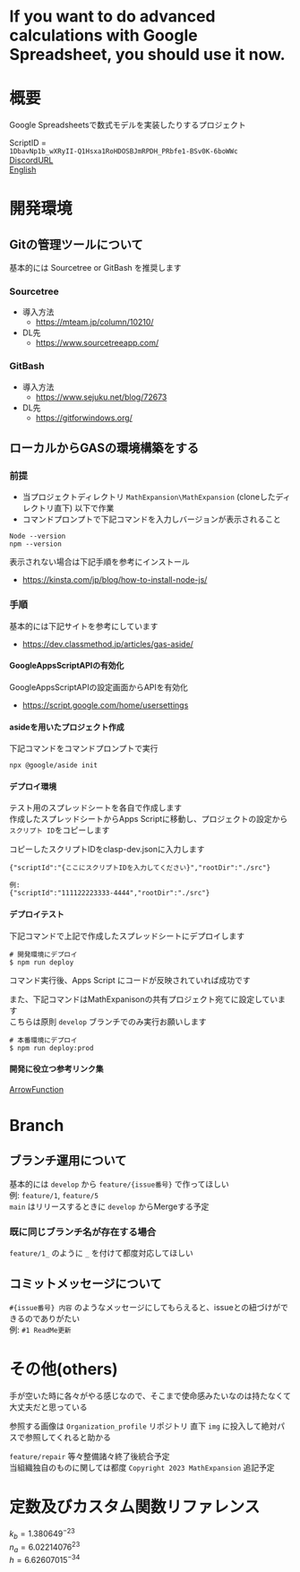 <!--
Copyright 2023 MathExpansion

Licensed under the Apache License, Version 2.0 (the "License");
you may not use this file except in compliance with the License.
You may obtain a copy of the License at

      http://www.apache.org/licenses/LICENSE-2.0

Unless required by applicable law or agreed to in writing, software
distributed under the License is distributed on an "AS IS" BASIS,
WITHOUT WARRANTIES OR CONDITIONS OF ANY KIND, either express or implied.
See the License for the specific language governing permissions and
limitations under the License.
-->

# If you want to do advanced calculations with Google Spreadsheet, you should use it now.

# 概要

Google Spreadsheetsで数式モデルを実装したりするプロジェクト

ScriptID =  
`1DbavNp1b_wXRyII-Q1Hsxa1RoHDOSBJmRPDH_PRbfe1-BSv0K-6boWWc`  
[DiscordURL](https://discord.gg/tKj4anHgu8)  
[English](docs/README_ENG.md)

# 開発環境

## Gitの管理ツールについて

基本的には Sourcetree or GitBash を推奨します

### Sourcetree

- 導入方法
  - <https://mteam.jp/column/10210/>
- DL先
  - <https://www.sourcetreeapp.com/>

### GitBash

- 導入方法
  - <https://www.sejuku.net/blog/72673>
- DL先
  - <https://gitforwindows.org/>

## ローカルからGASの環境構築をする

### 前提

- 当プロジェクトディレクトリ `MathExpansion\MathExpansion` (cloneしたディレクトリ直下) 以下で作業
- コマンドプロンプトで下記コマンドを入力しバージョンが表示されること

```
Node --version
npm --version
```

表示されない場合は下記手順を参考にインストール

- <https://kinsta.com/jp/blog/how-to-install-node-js/>

### 手順

基本的には下記サイトを参考にしています

- <https://dev.classmethod.jp/articles/gas-aside/>

#### GoogleAppsScriptAPIの有効化

GoogleAppsScriptAPIの設定画面からAPIを有効化

- <https://script.google.com/home/usersettings>

#### asideを用いたプロジェクト作成

下記コマンドをコマンドプロンプトで実行

```
npx @google/aside init
```

#### デプロイ環境

テスト用のスプレッドシートを各自で作成します  
作成したスプレッドシートからApps Scriptに移動し、プロジェクトの設定から `スクリプト ID`をコピーします

コピーしたスクリプトIDをclasp-dev.jsonに入力します

```
{"scriptId":"{ここにスクリプトIDを入力してください}","rootDir":"./src"}

例:
{"scriptId":"111122223333-4444","rootDir":"./src"}
```

#### デプロイテスト

下記コマンドで上記で作成したスプレッドシートにデプロイします

```
# 開発環境にデプロイ
$ npm run deploy
```

コマンド実行後、Apps Script にコードが反映されていれば成功です

また、下記コマンドはMathExpanisonの共有プロジェクト宛てに設定しています  
こちらは原則 `develop` ブランチでのみ実行お願いします

```
# 本番環境にデプロイ
$ npm run deploy:prod
```

#### 開発に役立つ参考リンク集

[ArrowFunction](https://developer.mozilla.org/ja/docs/Web/JavaScript/Reference/Functions/Arrow_functions)

# Branch

## ブランチ運用について

基本的には `develop` から `feature/{issue番号}` で作ってほしい  
例: `feature/1`, `feature/5`  
`main` はリリースするときに `develop` からMergeする予定

### 既に同じブランチ名が存在する場合

`feature/1_` のように `_` を付けて都度対応してほしい

## コミットメッセージについて

`#{issue番号} 内容` のようなメッセージにしてもらえると、issueとの紐づけができるのでありがたい  
例: `#1 ReadMe更新`

# その他(others)

手が空いた時に各々がやる感じなので、そこまで使命感みたいなのは持たなくて大丈夫だと思っている

参照する画像は `Organization_profile` リポジトリ 直下 `img` に投入して絶対パスで参照してくれると助かる

`feature/repair` 等々整備諸々終了後統合予定  
当組織独自のものに関しては都度 `Copyright 2023 MathExpansion` 追記予定

# 定数及びカスタム関数リファレンス

$k_b = 1.380649^{-23}$  
$n_a = 6.02214076^{23}$  
$h = 6.62607015^{-34}$
